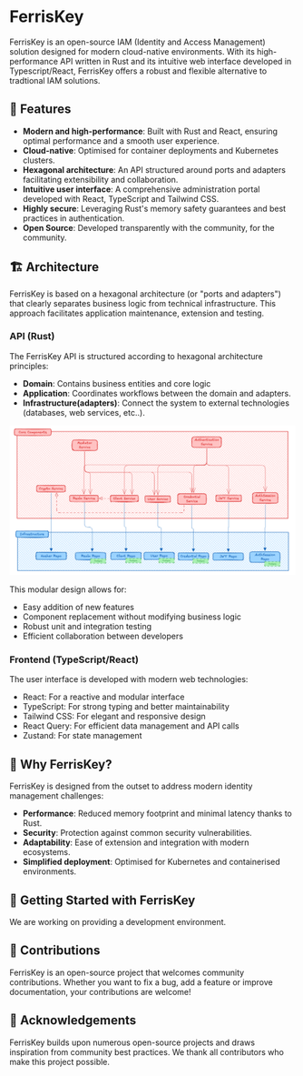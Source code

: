 # FerrisKey

FerrisKey is an open-source IAM (Identity and Access Management) solution designed for modern cloud-native environments. With its high-performance API written in Rust and its intuitive web interface developed in Typescript/React, FerrisKey offers a robust and flexible alternative to tradtional IAM solutions.

## 🚀 Features

- **Modern and high-performance**: Built with Rust and React, ensuring optimal performance and a smooth user experience.
- **Cloud-native**: Optimised for container deployments and Kubernetes clusters.
- **Hexagonal architecture**: An API structured around ports and adapters facilitating extensibility and collaboration.
- **Intuitive user interface**: A comprehensive administration portal developed with React, TypeScript and Tailwind CSS.
- **Highly secure**: Leveraging Rust's memory safety guarantees and best practices in authentication.
- **Open Source**: Developed transparently with the community, for the community.

## 🏗️ Architecture

FerrisKey is based on a hexagonal architecture (or "ports and adapters") that clearly separates business logic from technical infrastructure. This approach facilitates application maintenance, extension and testing.

### API (Rust)

The FerrisKey API is structured according to hexagonal architecture principles:

- **Domain**: Contains business entities and core logic
- **Application**: Coordinates workflows between the domain and adapters.
- **Infrastructure(adapters)**: Connect the system to external technologies (databases, web services, etc..).

![API Architecture](./docs_old/api_architecture.png)

This modular design allows for:

- Easy addition of new features
- Component replacement without modifying business logic
- Robust unit and integration testing
- Efficient collaboration between developers

### Frontend (TypeScript/React)

The user interface is developed with modern web technologies:

- React: For a reactive and modular interface
- TypeScript: For strong typing and better maintainability
- Tailwind CSS: For elegant and responsive design
- React Query: For efficient data management and API calls
- Zustand: For state management

## 🌱 Why FerrisKey?

FerrisKey is designed from the outset to address modern identity management challenges:

- **Performance**: Reduced memory footprint and minimal latency thanks to Rust.
- **Security**: Protection against common security vulnerabilities.
- **Adaptability**: Ease of extension and integration with modern ecosystems.
- **Simplified deployment**: Optimised for Kubernetes and containerised environments.

## 🚦 Getting Started with FerrisKey

We are working on providing a development environment.

## 🧩 Contributions

FerrisKey is an open-source project that welcomes community contributions. Whether you want to fix a bug, add a feature or improve documentation, your contributions are welcome!

## 🙏 Acknowledgements

FerrisKey builds upon numerous open-source projects and draws inspiration from community best practices. We thank all contributors who make this project possible.
